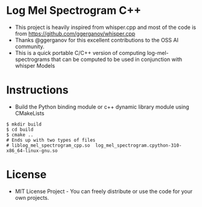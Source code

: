# Log Mel Spectrogram C++

- This project is heavily inspired from whisper.cpp and most of the code is from https://github.com/ggerganov/whisper.cpp
- Thanks @ggerganov for this excellent contributions to the OSS AI community.
- This is a quick portable C/C++ version of computing log-mel-spectrograms that can be computed to be used in conjunction with whisper Models

# Instructions

- Build the Python binding module or c++ dynamic library module using CMakeLists
```shell
$ mkdir build
$ cd build
$ cmake ..
# Ends up with two types of files
# liblog_mel_spectrogram_cpp.so  log_mel_spectrogram.cpython-310-x86_64-linux-gnu.so
```

# License

- MIT License Project - You can freely distribute or use the code for your own projects.
